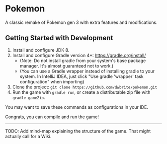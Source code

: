 # Pokemon

A classic remake of Pokemon gen 3 with extra features and modifications.

## Getting Started with Development

1. Install and configure JDK 8.
2. Install and configure Gradle version 4+: https://gradle.org/install/
    * (Note: Do not install gradle from your system's base package manager. It's almost guaranteed not to work.)
    * (You can use a Gradle wrapper instead of installing gradle to your system. In IntelliJ IDEA, just click "Use gradle 'wrapper' task configuration" when importing)
3. Clone the project: `git clone https://github.com/dwbrite/pokemon.git`
4. Run the game with `gradle run`, or
create a distributable zip file with `gradle gameZip`.

You may want to save these commands as configurations in your IDE.

Congrats, you can compile and run the game!

___

TODO: Add mind-map explaining the structure of the game.
That might actually call for a Wiki.
